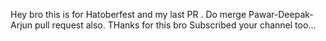 Hey bro this is for Hatoberfest and my last PR . Do merge Pawar-Deepak-Arjun pull request also. THanks for this bro
Subscribed your channel too...
